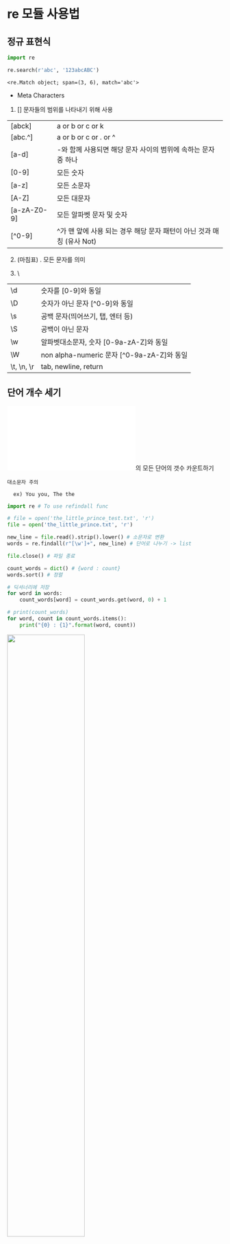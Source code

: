 # re 모듈 사용법

## 정규 표현식

```python
import re

re.search(r'abc', '123abcABC')
```
```
<re.Match object; span=(3, 6), match='abc'>
```

- Meta Characters

1. [] 문자들의 범위를 나타내기 위해 사용

| | |
|-|-|
|[abck] | a or b or c or k |
|[abc.^] | a or b or c or . or ^ |
|[a-d] | -와 함께 사용되면 해당 문자 사이의 범위에 속하는 문자 중 하나 |
|[0-9] | 모든 숫자 |
|[a-z] | 모든 소문자 |
|[A-Z] | 모든 대문자 |
|[a-zA-Z0-9] | 모든 알파벳 문자 및 숫자 |
|[^0-9] | ^가 맨 앞에 사용 되는 경우 해당 문자 패턴이 아닌 것과 매칭 (유사 Not)|





2. (마침표) . 모든 문자를 의미

3. \

| | |
|-|-|
|\d | 숫자를 [0-9]와 동일 |
|\D | 숫자가 아닌 문자 [^0-9]와 동일 |
|\s | 공백 문자(띄어쓰기, 탭, 엔터 등) |
|\S | 공백이 아닌 문자 |
|\w | 알파벳대소문자, 숫자 [0-9a-zA-Z]와 동일 |
|\W | non alpha-numeric 문자 [^0-9a-zA-Z]와 동일 |
|\t, \n, \r | tab, newline, return |

## 단어 개수 세기

![text파일](assets/the_little_prince.txt)의 모든 단어의 갯수 카운트하기

```note
대소문자 주의

  ex) You you, The the

```

```python
import re # To use refindall func

# file = open('the_little_prince_test.txt', 'r')
file = open('the_little_prince.txt', 'r')

new_line = file.read().strip().lower() # 소문자로 변환
words = re.findall(r"[\w']+", new_line) # 단어로 나누기 -> list

file.close() # 파일 종료

count_words = dict() # {word : count}
words.sort() # 정렬

# 딕셔너리에 저장
for word in words:
    count_words[word] = count_words.get(word, 0) + 1

# print(count_words)
for word, count in count_words.items():
    print("{0} : {1}".format(word, count))
```


<img src="https://user-images.githubusercontent.com/76420201/104839352-c8964f80-5903-11eb-98c8-15b1406011f0.GIF" width = "60%">
